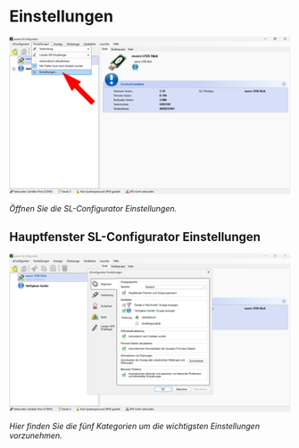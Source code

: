# Einstellungen
![Einstellungen öffnen](einstellungen-1.png)

*Öffnen Sie die SL-Configurator Einstellungen.*

## Hauptfenster SL-Configurator Einstellungen

![Einstellungen öffnen](einstellungen-2.png)

*Hier finden Sie die fünf Kategorien um die wichtigsten Einstellungen vorzunehmen.* 